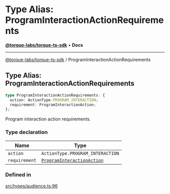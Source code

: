 # Type Alias: ProgramInteractionActionRequirements

[**@torque-labs/torque-ts-sdk**](../) • **Docs**

***

[@torque-labs/torque-ts-sdk](../) / ProgramInteractionActionRequirements

## Type Alias: ProgramInteractionActionRequirements

```ts
type ProgramInteractionActionRequirements: {
  action: ActionType.PROGRAM_INTERACTION;
  requirement: ProgramInteractionAction;
};
```

Program interaction action requirements.

### Type declaration

| Name          | Type                                                      |
| ------------- | --------------------------------------------------------- |
| `action`      | `ActionType.PROGRAM_INTERACTION`                          |
| `requirement` | [`ProgramInteractionAction`](programinteractionaction.md) |

### Defined in

[src/types/audience.ts:96](https://github.com/torque-labs/torque-ts-sdk/blob/a30afeab92cb119627ec542f4c8aff2dd9faf383/src/types/audience.ts#L96)
